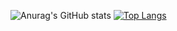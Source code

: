 ![Anurag's GitHub stats](https://github-readme-stats.vercel.app/api?username=Pankajn19&show_icons=true&theme=radical)
[![Top Langs](https://github-readme-stats.vercel.app/api/top-langs/?username=Pankajn19)](https://github.com/anuraghazra/github-readme-stats)
